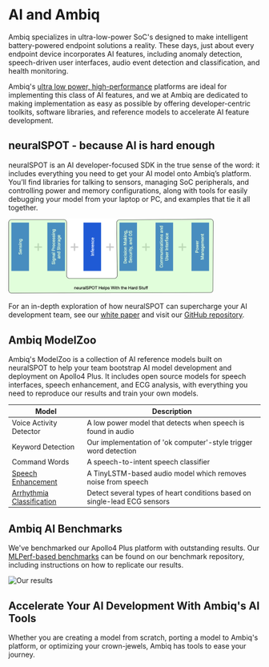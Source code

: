 # AI and Ambiq

Ambiq specializes in ultra-low-power SoC's designed to make intelligent battery-powered endpoint solutions a reality. These days, just about every endpoint device incorporates AI features, including anomaly detection, speech-driven user interfaces, audio event detection and classification, and health monitoring.

Ambiq's [ultra low power, high-performance](https://github.com/AmbiqAI/MLPerfTiny/blob/main/docs/benchmark_results.md) platforms are ideal for implementing this class of AI features, and we at Ambiq are dedicated to making implementation as easy as possible by offering developer-centric toolkits, software libraries, and reference models to accelerate AI feature development.

## neuralSPOT - because AI is hard enough

neuralSPOT is an AI developer-focused SDK in the true sense of the word: it includes everything you need to get your AI model onto Ambiq’s platform. You’ll find libraries for talking to sensors, managing SoC peripherals, and controlling power and memory configurations, along with tools for easily debugging your model from your laptop or PC, and examples that tie it all together.

<img src="./image-20220927160935318.png" alt="you-are-here" style="zoom:40%;" />

For an in-depth exploration of how neuralSPOT can supercharge your AI development team, see our [white paper](./Introduction-to-neuralSPOT.md) and visit our [GitHub repository](https://github.com/AmbiqAI/neuralSPOT).

## Ambiq ModelZoo

Ambiq's ModelZoo is a collection of AI reference models built on neuralSPOT to help your team bootstrap AI model development and deployment on Apollo4 Plus. It includes open source models for speech interfaces, speech enhancement, and ECG analysis, with everything you need to reproduce our results and train your own models.

| Model                                                        | Description                                                  |
| ------------------------------------------------------------ | ------------------------------------------------------------ |
| Voice Activity Detector                                      | A low power model that detects when speech is found in audio |
| Keyword Detection                                            | Our implementation of 'ok computer'-style trigger word detection |
| Command Words                                                | A speech-to-intent speech classifier                         |
| [Speech Enhancement](https://github.com/AmbiqAI/speech-enhancement) | A TinyLSTM-based audio model which removes noise from speech |
| [Arrhythmia Classification](https://github.com/AmbiqAI/ecg-arrhythmia) | Detect several types of heart conditions based on single-lead ECG sensors |

## Ambiq AI Benchmarks

We've benchmarked our Apollo4 Plus platform with outstanding results. Our [MLPerf-based benchmarks](https://github.com/AmbiqAI/MLPerfTiny) can be found on our benchmark repository, including instructions on how to replicate our results.

![Our results](./results.png)

## Accelerate Your AI Development With Ambiq's AI Tools

Whether you are creating a model from scratch, porting a model to Ambiq's platform, or optimizing your crown-jewels, Ambiq has tools to ease your journey.

